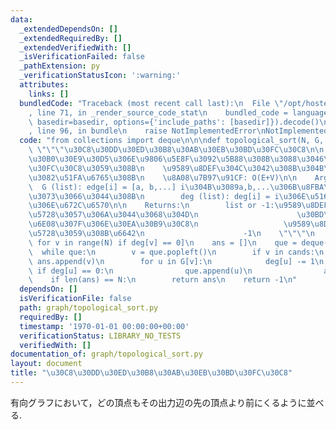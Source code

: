 ```yaml
---
data:
  _extendedDependsOn: []
  _extendedRequiredBy: []
  _extendedVerifiedWith: []
  _isVerificationFailed: false
  _pathExtension: py
  _verificationStatusIcon: ':warning:'
  attributes:
    links: []
  bundledCode: "Traceback (most recent call last):\n  File \"/opt/hostedtoolcache/PyPy/3.7.13/x64/site-packages/onlinejudge_verify/documentation/build.py\"\
    , line 71, in _render_source_code_stat\n    bundled_code = language.bundle(stat.path,\
    \ basedir=basedir, options={'include_paths': [basedir]}).decode()\n  File \"/opt/hostedtoolcache/PyPy/3.7.13/x64/site-packages/onlinejudge_verify/languages/python.py\"\
    , line 96, in bundle\n    raise NotImplementedError\nNotImplementedError\n"
  code: "from collections import deque\n\n\ndef topological_sort(N, G, deg):\n   \
    \ \"\"\"\u30C8\u30DD\u30ED\u30B8\u30AB\u30EB\u30BD\u30FC\u30C8\n\n    \u6709\u5411\
    \u30B0\u30E9\u30D5\u306E\u9806\u5E8F\u3092\u5B88\u308B\u3088\u3046\u306B\u30BD\
    \u30FC\u30C8\u3059\u308B\n    \u9589\u8DEF\u304C\u3042\u308B\u304B\u5224\u5B9A\
    \u3082\u51FA\u6765\u308B\n    \u8A08\u7B97\u91CF: O(E+V)\n\n    Args:\n      \
    \  G (list): edge[i] = [a, b,...] i\u304B\u3089a,b,...\u306B\u8FBA\u304C\u4F38\
    \u3073\u3066\u3044\u308B\n        deg (list): deg[i] = i\u306E\u5165\u529B\u8FBA\
    \u306E\u672C\u6570\n\n    Returns:\n        list or -1:\u9589\u8DEF\u304C\u5B58\
    \u5728\u3057\u306A\u3044\u3068\u304D\n                      \u30BD\u30FC\u30C8\
    \u6E08\u307F\u306E\u30EA\u30B9\u30C8\n                   \u9589\u8DEF\u304C\u5B58\
    \u5728\u3059\u308B\u6642\n                      -1\n    \"\"\"\n    cands = [v\
    \ for v in range(N) if deg[v] == 0]\n    ans = []\n    que = deque(cands)\n  \
    \  while que:\n        v = que.popleft()\n        if v in cands:\n           \
    \ ans.append(v)\n        for u in G[v]:\n            deg[u] -= 1\n           \
    \ if deg[u] == 0:\n                que.append(u)\n                ans.append(u)\n\
    \    if len(ans) == N:\n        return ans\n    return -1\n"
  dependsOn: []
  isVerificationFile: false
  path: graph/topological_sort.py
  requiredBy: []
  timestamp: '1970-01-01 00:00:00+00:00'
  verificationStatus: LIBRARY_NO_TESTS
  verifiedWith: []
documentation_of: graph/topological_sort.py
layout: document
title: "\u30C8\u30DD\u30ED\u30B8\u30AB\u30EB\u30BD\u30FC\u30C8"
---
```


有向グラフにおいて，どの頂点もその出力辺の先の頂点より前にくるように並べる.